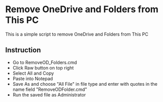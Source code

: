 # Remove OneDrive and Folders from This PC
This is a simple script to remove OneDrive and Folders from This PC

## Instruction
* Go to RemoveOD_Folders.cmd
* Click Raw button on top right
* Select All and Copy
* Paste into Notepad
* Save As and choose "All File" in file type and enter with quotes in the name field "RemoveODFolder.cmd"
* Run the saved file as Administrator
